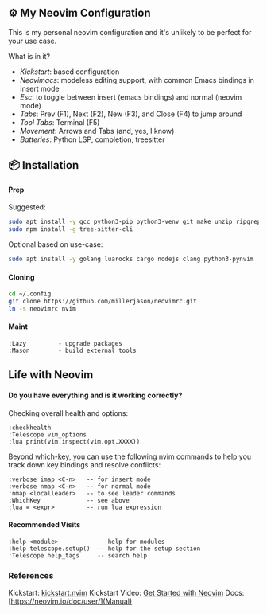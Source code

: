 ## ⚙️  My Neovim Configuration

This is my personal neovim configuration and it's unlikely to be perfect
for your use case.

What is in it?

* *Kickstart*: based configuration
* *Neovimacs*: modeless editing support, with common Emacs bindings in insert mode
* *Esc*: to toggle between insert (emacs bindings) and normal (neovim mode)
* *Tabs*: Prev (F1), Next (F2), New (F3), and Close (F4) to jump around
* *Tool Tabs*: Terminal (F5)
* *Movement*: Arrows and Tabs (and, yes, I know)
* *Batteries*: Python LSP, completion, treesitter

## 📦 Installation

#### Prep

Suggested:

```bash
sudo apt install -y gcc python3-pip python3-venv git make unzip ripgrep gzip wget curl fd-find npm xclip
sudo npm install -g tree-sitter-cli
```

Optional based on use-case:

```bash
sudo apt install -y golang luarocks cargo nodejs clang python3-pynvim
```

#### Cloning

```bash
cd ~/.config
git clone https://github.com/millerjason/neovimrc.git
ln -s neovimrc nvim
```

#### Maint

```
:Lazy         - upgrade packages
:Mason        - build external tools
```

## Life with Neovim

#### Do you have everything and is it working correctly?

Checking overall health and options:

```
:checkhealth
:Telescope vim_options
:lua print(vim.inspect(vim.opt.XXXX))
```

Beyond [which-key](https://github.com/folke/which-key.nvim), you can use the following
nvim commands to help you track down key bindings and resolve conflicts:

```
:verbose imap <C-n>   -- for insert mode
:verbose nmap <C-n>   -- for normal mode
:nmap <localleader>   -- to see leader commands
:WhichKey             -- see above
:lua = <expr>         -- run lua expression
```

#### Recommended Visits

```
:help <module>           -- help for modules
:help telescope.setup()  -- help for the setup section
:Telescope help_tags     -- search help
```

### References

Kickstart: [kickstart.nvim](https://github.com/nvim-lua/kickstart.nvim)
Kickstart Video: [Get Started with Neovim](https://youtu.be/m8C0Cq9Uv9o)
Docs: [https://neovim.io/doc/user/](Manual)

